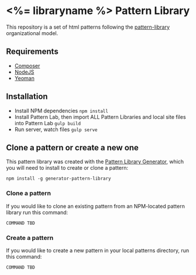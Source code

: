 # <%= libraryname %> Pattern Library

This repository is a set of html patterns following the [pattern-library](http://github.com/pattern-library/pattern-library) organizational model. 

## Requirements

* [Composer](https://getcomposer.org)
* [NodeJS](https://nodejs.org)
* [Yeoman](http://yeoman.io)

## Installation

* Install NPM dependencies
  `npm install`
* Install Pattern Lab, then import ALL Pattern Libraries and local site files into Pattern Lab
  `gulp build`
* Run server, watch files
  `gulp serve`

## Clone a pattern or create a new one

This pattern library was created with the [Pattern Library Generator](https://github.com/pattern-library/generator-pattern-library), which you will need to install to create or clone a pattern:

`npm install -g generator-pattern-library`

### Clone a pattern

If you would like to clone an existing pattern from an NPM-located pattern library run this command:

`COMMAND TBD`

### Create a pattern

If you would like to create a new pattern in your local patterns directory, run this command:

`COMMAND TBD`

